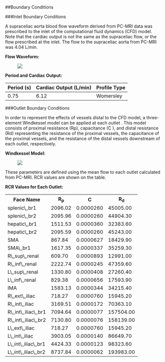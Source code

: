 ##Boundary Conditions

###Inlet Boundary Conditions

A supraceliac aorta blood flow waveform derived from PC-MRI data was prescribed to the inlet of the computational fluid dynamics (CFD) model. Note that the cardiac output is not the same as the supraceliac flow, or the flow prescribed at the inlet. The flow to the supraceliac aorta from PC-MRI was 4.04 L/min.

**Flow Waveform:**

<figure>
  <img class="svImg svImgMd" src="clinical/aortofemoral1/imgs/inflow.jpg"> 
  <figcaption class="svCaption" ></figcaption>
</figure>

**Period and Cardiac Output:**
<table class="table table-bordered">
<thead>
<tr>
  <th>Period (s)</th>
  <th>Cardiac Output (L/min)</th>
  <th>Profile Type</th>
</tr>
</thead>
<tr>
  <td>0.75</td>
  <td>6.12</td>
  <td>Womersley</td>
</tr>
</table>

###Outlet Boundary Conditions

In order to represent the effects of vessels distal to the CFD model, a three-element Windkessel model can be applied at each outlet . This model consists of proximal resistance (Rp), capacitance (C ), and distal resistance (Rd) representing the resistance of the proximal vessels, the capacitance of the proximal vessels, and the resistance of the distal vessels downstream of each outlet, respectively. 

**Windkessel Model:**
<figure>
  <img class="svImg svImgMd" src="clinical/aortofemoral1/imgs/windkessel.jpg"> 
  <figcaption class="svCaption" ></figcaption>
</figure>

These parameters are defined using the mean flow to each outlet calculated from PC-MRI. RCR values are shown on the table.

**RCR Values for Each Outlet:**
<table class="table table-bordered">
<tr><th>Face Name</th><th>R<sub>p</sub></th><th>C</th><th>R<sub>d</sub></th></tr>
 <tr><td>splenic\_br1 </td><td>2096.02</td><td>0.0000260</td><td>45005.00</td></tr>
 <tr><td>splenic\_br2 </td><td>2095.96</td><td>0.0000260</td><td>44904.30</td></tr>
 <tr><td>hepatic\_br1 </td><td>1511.53</td><td>0.0000360</td><td>32383.60</td></tr>
 <tr><td>hepatic\_br2 </td><td>2095.59</td><td>0.0000260</td><td>45243.00</td></tr>
 <tr><td>SMA </td><td>867.84</td><td>0.0000627</td><td>18429.90</td></tr>
 <tr><td>SMA\_br1 </td><td>1617.35</td><td>0.0000337</td><td>35259.30</td></tr>
 <tr><td>R\_sup\_renal </td><td>609.70</td><td>0.0000893</td><td>12991.00</td></tr>
 <tr><td>R\_inf\_renal </td><td>2222.74</td><td>0.0000245</td><td>47359.60</td></tr>
 <tr><td>L\_sup\_renal </td><td>1330.80</td><td>0.0000408</td><td>27260.40</td></tr>
 <tr><td>L\_inf\_renal </td><td>829.38</td><td>0.0000656</td><td>17593.90</td></tr>
 <tr><td>IMA </td><td>1583.13</td><td>0.0000344</td><td>34215.40</td></tr>
 <tr><td>R\_ext\_iliac </td><td>718.27</td><td>0.0000760</td><td>15945.20</td></tr>
 <tr><td>R\_int\_iliac </td><td>3169.51</td><td>0.0000172</td><td>70363.10</td></tr>
 <tr><td>R\_int\_iliac\_br1 </td><td>7094.64</td><td>0.0000077</td><td>157504.00</td></tr>
 <tr><td>R\_int\_iliac\_br2 </td><td>7130.80</td><td>0.0000076</td><td>158139.00</td></tr>
 <tr><td>L\_ext\_iliac </td><td>718.27</td><td>0.0000760</td><td>15945.20</td></tr>
 <tr><td>L\_int\_iliac </td><td>3903.05</td><td>0.0000140</td><td>86649.70</td></tr>
 <tr><td>L\_int\_iliac\_br1 </td><td>4424.33</td><td>0.0000123</td><td>98323.60</td></tr>
 <tr><td>L\_int\_iliac\_br2 </td><td>8737.84</td><td>0.0000062</td><td>193983.00</td></tr>
</table>


